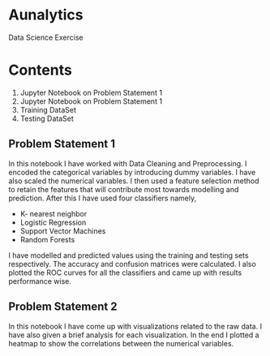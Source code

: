 # Aunalytics
Data Science Exercise

# Contents
1. Jupyter Notebook on Problem Statement 1
2. Jupyter Notebook on Problem Statement 1
3. Training DataSet
4. Testing DataSet

## Problem Statement 1

In this notebook I have worked with Data Cleaning and Preprocessing. I encoded the categorical variables by introducing dummy variables. I have also scaled the numerical variables. I then used a feature selection method to retain the features that will contribute most towards modelling and prediction. After this I have used four classifiers namely,
* K- nearest neighbor
* Logistic Regression
* Support Vector Machines
* Random Forests


I have modelled and predicted values using the training and testing sets respectively. The accuracy and confusion matrices were calculated. I also plotted the ROC curves for all the classifiers and came up with results performance wise.

## Problem Statement 2

In this notebook I have come up with visualizations related to the raw data. I have also given a brief analysis for each visualization. In the end I plotted a heatmap to show the correlations between the numerical variables.

